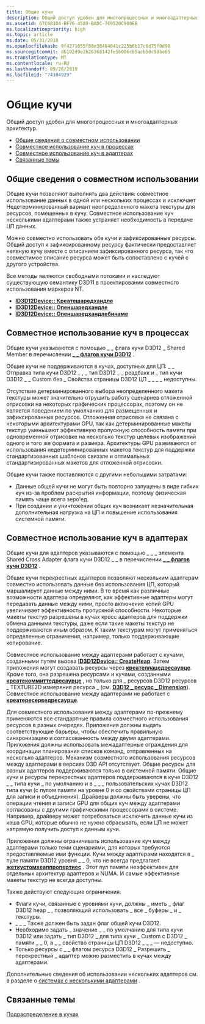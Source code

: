 ```yaml
---
title: Общие кучи
description: Общий доступ удобен для многопроцессных и многоадаптерных архитектур.
ms.assetid: 67C6B1D4-BF76-45A9-BADC-7C9520C900EB
ms.localizationpriority: high
ms.topic: article
ms.date: 05/31/2018
ms.openlocfilehash: 9f4271055f88e38484041c225b6b17c6d75f0d98
ms.sourcegitcommit: d6102d9e2b26368142fe5b006c65acb50c98be65
ms.translationtype: MT
ms.contentlocale: ru-RU
ms.lasthandoff: 09/26/2019
ms.locfileid: "74104929"
---
```

# <a name="shared-heaps"></a>Общие кучи

Общий доступ удобен для многопроцессных и многоадаптерных архитектур.

-   [Общие сведения о совместном использовании](#sharing-overview)
-   [Совместное использование куч в процессах](#sharing-heaps-across-processes)
-   [Совместное использование куч в адаптерах](#sharing-heaps-across-adapters)
-   [Связанные темы](#related-topics)

## <a name="sharing-overview"></a>Общие сведения о совместном использовании

Общие кучи позволяют выполнять два действия: совместное использование данных в одной или нескольких процессах и исключает Недетерминированный вариант неопределенного макета текстуры для ресурсов, помещенных в кучу. Совместное использование куч несколькими адаптерами также устраняет необходимость в передаче ЦП данных.

Можно совместно использовать обе кучи и зафиксированные ресурсы. Общий доступ к зафиксированному ресурсу фактически предоставляет неявную кучу вместе с описанием зафиксированного ресурса, так что совместимое описание ресурса может быть сопоставлено с кучей с другого устройства.

Все методы являются свободными потоками и наследуют существующую семантику D3D11 в проектировании совместного использования маркеров NT.

-   [**ID3D12Device:: Креатешаредхандле**](/windows/win32/api/d3d12/nf-d3d12-id3d12device-createsharedhandle)
-   [**ID3D12Device:: Опеншаредхандле**](/windows/win32/api/d3d12/nf-d3d12-id3d12device-opensharedhandle)
-   [**ID3D12Device:: Опеншаредхандлебинаме**](/windows/win32/api/d3d12/nf-d3d12-id3d12device-opensharedhandlebyname)

## <a name="sharing-heaps-across-processes"></a>Совместное использование куч в процессах

Общие кучи указываются с помощью \_ \_ флага кучи D3D12 \_ Shared Member в перечислении [**\_ \_ флагов кучи D3D12**](/windows/win32/api/d3d12/ne-d3d12-d3d12_heap_flags) .

Общие кучи не поддерживаются в кучах, доступных для ЦП: \_ \_ Отправка типа кучи D3D12 \_ , \_ тип D3D12 \_ \_ реадбакк и \_ тип кучи D3D12 \_ \_ Custom без \_ Свойства страницы D3D12 ЦП \_ \_ \_ \_ недоступны.

Отсутствие детерминированного выбора неопределенного макета текстуры может значительно отрушить работу сценариев отложенной отрисовки на некоторых графических процессорах, поэтому он не является поведением по умолчанию для размещенных и зафиксированных ресурсов. Отложенная отрисовка не связана с некоторыми архитектурами GPU, так как детерминированные макеты текстур уменьшают эффективную пропускную способность памяти при одновременной отрисовке на несколько текстур целевых изображений одного и того же формата и размера. Архитектуры GPU развиваются от использования недетерминированных макетов текстур для поддержки стандартизованных шаблонов свиззле и оптимальных стандартизированных макетов для отложенной отрисовки.

Общие кучи также поставляются с другими небольшими затратами:

-   Данные общей кучи не могут быть повторно запущены в виде гибких куч из-за проблем раскрытия информации, поэтому физическая память чаще всего зеро'ед.
-   При создании и уничтожении общих куч возникает незначительная дополнительная нагрузка на ЦП и повышение использования системной памяти.

## <a name="sharing-heaps-across-adapters"></a>Совместное использование куч в адаптерах

Общие кучи для адаптеров указываются с помощью \_ \_ \_ элемента Shared Cross Adapter флага кучи D3D12 \_ \_ в перечислении [**\_ \_ флагов кучи D3D12**](/windows/win32/api/d3d12/ne-d3d12-d3d12_heap_flags) .

Общие кучи перекрестных адаптеров позволяют нескольким адаптерам совместно использовать данные без использования ЦП, который маршалирует данные между ними. В то время как различные возможности адаптера определяют, как эффективные адаптеры могут передавать данные между ними, просто включение копий GPU увеличивает эффективность пропускной способности. Некоторые макеты текстур разрешены в кучах кросс адаптеров для поддержки обмена данными текстуры, даже если такие макеты текстур не поддерживаются иным образом. К таким текстурам могут применяться определенные ограничения, например, только поддерживающие копирование.

Совместное использование между адаптерами работает с кучами, созданными путем вызова [**ID3D12Device:: CreateHeap**](/windows/win32/api/d3d12/nf-d3d12-id3d12device-createheap). Затем приложения могут создавать ресурсы через [**креатеплацедресаурце**](/windows/win32/api/d3d12/nf-d3d12-id3d12device-createplacedresource). Кроме того, она разрешена ресурсами и кучами, созданными [**креатекоммиттедресаурце**](/windows/win32/api/d3d12/nf-d3d12-id3d12device-createcommittedresource) , но только для \_ ресурсов D3D12 ресурсов \_ TEXTURE2D измерения ресурса \_ (см. [**D3D12 \_ ресурс \_ Dimension**](/windows/win32/api/d3d12/ne-d3d12-d3d12_resource_dimension)). Совместное использование между адаптерами не работает с [**креатересерведресаурце**](/windows/win32/api/d3d12/nf-d3d12-id3d12device-createreservedresource).

Для совместного использования между адаптерами по-прежнему применяются все стандартные правила совместного использования ресурсов в разных очередях. Приложения должны выдать соответствующие барьеры, чтобы обеспечить правильную синхронизацию и согласованность между двумя адаптерами. Приложения должны использовать межадаптерные ограждения для координации планирования списков команд, отправленных на несколько адаптеров. Механизм совместного использования ресурсов между адаптерами в версиях D3D API отсутствует. Общие ресурсы для разных адаптеров поддерживаются только в системной памяти. Общие кучи и ресурсы перекрестных адаптеров поддерживаются в куче D3D12 \_ \_ типа кучи \_ по умолчанию и в \_ \_ \_ пользовательских кучах D3D12 типа кучи (с пулом памяти на уровне 0 и со свойствами страницы ЦП для записи и объединения). Драйверы должны быть уверены, что операции чтения и записи GPU для общих куч между адаптерами согласованы с другими графическими процессорами в системе. Например, драйверу может потребоваться исключить данные кучи из кэша GPU, которые обычно не нужно сбрасывать, если ЦП не может напрямую получить доступ к данным кучи.

Приложения должны ограничивать использование куч между адаптерами только теми сценариями, для которых требуются предоставляемые ими функции. Кучи между адаптерами находятся в \_ пуле памяти D3D12 уровня \_ \_ 0, что не всегда предлагает [**жеткустомхеаппропертиес**](/windows/win32/api/d3d12/nf-d3d12-id3d12device-getcustomheapproperties) . Этот пул памяти неэффективен для отдельных архитектур адаптеров и NUMA. И самые эффективные макеты текстур не всегда доступны.

Также действуют следующие ограничения.

-   Флаги кучи, связанные с уровнями кучи, должны \_ иметь \_ флаг D3D12 heap \_ , позволяющий использовать \_ все \_ буферы \_ и \_ текстуры.
-   \_ \_ \_ Также должен быть задан флаг общей кучи D3D12.
-   Необходимо задать \_ значение \_ \_ по умолчанию для типа кучи D3D12 или задать \_ тип D3D12 \_ для типа кучи \_ Custom с D3D12 \_ памяти \_ \_ 0, а \_ \_ свойство страницы ЦП D3D12 \_ \_ \_ — недоступно.
-   Только ресурсы с \_ \_ флагом ресурса D3D12 \_ Разрешить \_ перекрестный \_ адаптер можно разместить в кучах между адаптерами.

Дополнительные сведения об использовании нескольких адаптеров см. в разделе о [системах с несколькими адаптерами](multi-engine.md) .

## <a name="related-topics"></a>Связанные темы

<dl> <dt>

[Подраспределение в кучах](suballocation-within-heaps.md)
</dt> </dl>

 

 




